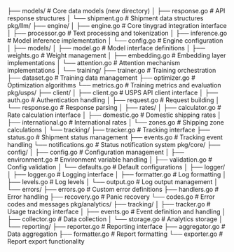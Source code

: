 ├── models/           # Core data models (new directory)
│   ├── response.go   # API response structures
│   └── shipment.go   # Shipment data structures
pkg/llm/
├── engine/
│   ├── engine.go      # Core tinygrad integration interface
│   ├── processor.go   # Text processing and tokenization
│   ├── inference.go   # Model inference implementation
│   └── config.go      # Engine configuration
│
├── models/
│   ├── model.go       # Model interface definitions
│   ├── weights.go     # Weight management
│   ├── embedding.go   # Embedding layer implementations
│   └── attention.go   # Attention mechanism implementations
│
└── training/
    ├── trainer.go     # Training orchestration
    ├── dataset.go     # Training data management
    ├── optimizer.go   # Optimization algorithms
    └── metrics.go     # Training metrics and evaluation
    pkg/usps/
├── client/
│   ├── client.go      # USPS API client interface
│   ├── auth.go        # Authentication handling
│   ├── request.go     # Request building
│   └── response.go    # Response parsing
│
├── rates/
│   ├── calculator.go  # Rate calculation interface
│   ├── domestic.go    # Domestic shipping rates
│   ├── international.go # International rates
│   └── zones.go       # Shipping zone calculations
│
└── tracking/
    ├── tracker.go     # Tracking interface
    ├── status.go      # Shipment status management
    ├── events.go      # Tracking event handling
    └── notifications.go # Status notification system
    pkg/core/
├── config/
│   ├── config.go      # Configuration management
│   ├── environment.go # Environment variable handling
│   ├── validation.go  # Config validation
│   └── defaults.go    # Default configurations
│
├── logger/
│   ├── logger.go      # Logging interface
│   ├── formatter.go   # Log formatting
│   ├── levels.go      # Log levels
│   └── output.go      # Log output management
│
└── errors/
    ├── errors.go      # Custom error definitions
    ├── handlers.go    # Error handling
    ├── recovery.go    # Panic recovery
    └── codes.go       # Error codes and messages
pkg/analytics/
├── tracking/
│   ├── tracker.go     # Usage tracking interface
│   ├── events.go      # Event definition and handling
│   ├── collector.go   # Data collection
│   └── storage.go     # Analytics storage
│
└── reporting/
    ├── reporter.go    # Reporting interface
    ├── aggregator.go  # Data aggregation
    ├── formatter.go   # Report formatting
    └── exporter.go    # Report export functionality